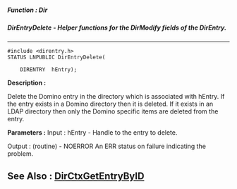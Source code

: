 ##### Function : Dir
##### DirEntryDelete - Helper functions for the DirModify fields of the DirEntry. 
---
```
#include <direntry.h>
STATUS LNPUBLIC DirEntryDelete(

	DIRENTRY  hEntry);
```
**Description :**

Delete the Domino entry in the directory which is associated with hEntry. If 
the entry exists in a Domino directory then it is deleted. If it exists in an 
LDAP directory then only the Domino specific items are deleted from the entry.

**Parameters :**
Input :
hEntry  -  Handle to the entry to delete.

Output :
(routine)  -  NOERROR 
An ERR status on failure indicating the problem. 




**See Also :**
[DirCtxGetEntryByID](/reference/Func/DirCtxGetEntryByID)
---

